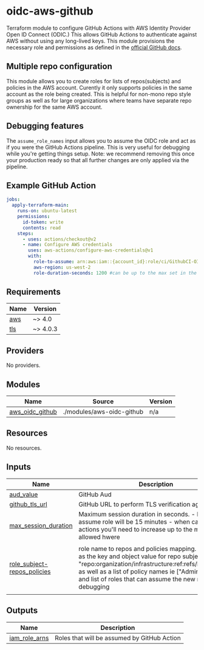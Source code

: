 # oidc-aws-github
Terraform module to configure GitHub Actions with AWS Identity Provider Open ID Connect (ODIC.)
This allows GitHub Actions to authenticate against AWS without using any long-lived keys.
This module provisions the necessary role and permissions as defined in the
[official GitHub docs](https://docs.github.com/en/actions/deployment/security-hardening-your-deployments/configuring-openid-connect-in-amazon-web-services).

## Multiple repo configuration
This module allows you to create roles for lists of repos(subjects) and policies in the AWS account.
Curently it only supports policies in the same account as the role being created.
This is helpful for non-mono repo style groups as well as for large organizations where teams have separate repo ownership for the same AWS account.

## Debugging features
The `assume_role_names` input allows you to assume the OIDC role and act as if you were the GitHub Actions pipeline.
This is very useful for debugging while you're getting things setup.
Note: we recommend removing this once your production ready so that all further changes are only applied via the pipeline.

## Example GitHub Action
```yaml
jobs:
  apply-terraform-main:
    runs-on: ubuntu-latest
    permissions:
      id-token: write
      contents: read
    steps:
      - uses: actions/checkout@v2
      - name: Configure AWS credentials
        uses: aws-actions/configure-aws-credentials@v1
        with:
          role-to-assume: arn:aws:iam::{account_id}:role/ci/GithubCI-OIDC-TF
          aws-region: us-west-2
          role-duration-seconds: 1200 #can be up to the max set in the terraform module, defaults to 15 min
```

<!-- BEGIN_TF_DOCS -->
## Requirements

| Name | Version |
|------|---------|
| <a name="requirement_aws"></a> [aws](#requirement\_aws) | ~> 4.0 |
| <a name="requirement_tls"></a> [tls](#requirement\_tls) | ~> 4.0.3 |

## Providers

No providers.

## Modules

| Name | Source | Version |
|------|--------|---------|
| <a name="module_aws_oidc_github"></a> [aws\_oidc\_github](#module\_aws\_oidc\_github) | ./modules/aws-oidc-github | n/a |

## Resources

No resources.

## Inputs

| Name | Description | Type | Default | Required |
|------|-------------|------|---------|:--------:|
| <a name="input_aud_value"></a> [aud\_value](#input\_aud\_value) | GitHub Aud | `string` | `"sts.amazonaws.com"` | no |
| <a name="input_github_tls_url"></a> [github\_tls\_url](#input\_github\_tls\_url) | GitHub URL to perform TLS verification against. | `string` | `"https://token.actions.githubusercontent.com"` | no |
| <a name="input_max_session_duration"></a> [max\_session\_duration](#input\_max\_session\_duration) | Maximum session duration in seconds. - by default assume role will be 15 minutes - when calling from actions you'll need to increase up to the maximum allowed hwere | `number` | `3600` | no |
| <a name="input_role_subject-repos_policies"></a> [role\_subject-repos\_policies](#input\_role\_subject-repos\_policies) | role name to repos and policies mapping. role name as the key and object value for repo subjects ie "repo:organization/infrastructure:ref:refs/heads/main" as well as a list of policy names ie ["Administrator"] and list of roles that can assume the new role for debugging | <pre>map(object({<br>    subject_repos    = list(string)<br>    policy_names = list(string)<br>    assume_role_names = optional(list(string))<br>  }))</pre> | n/a | yes |

## Outputs

| Name | Description |
|------|-------------|
| <a name="output_iam_role_arns"></a> [iam\_role\_arns](#output\_iam\_role\_arns) | Roles that will be assumed by GitHub Action |
<!-- END_TF_DOCS -->